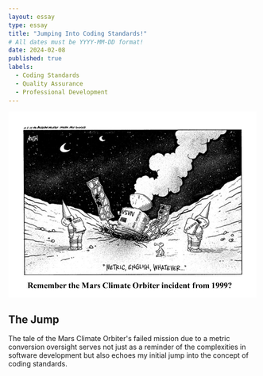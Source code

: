 ```yaml
---
layout: essay
type: essay
title: "Jumping Into Coding Standards!"
# All dates must be YYYY-MM-DD format!
date: 2024-02-08
published: true
labels:
  - Coding Standards
  - Quality Assurance
  - Professional Development
---
```


 <img width="500px" class="rounded float-start pe-4" src="../img/jumpingintostand.jpeg"> 


## The Jump

The tale of the Mars Climate Orbiter's failed mission due to a metric conversion oversight serves not just as a reminder of the complexities in software development but also echoes my initial jump into the concept of coding standards. 

